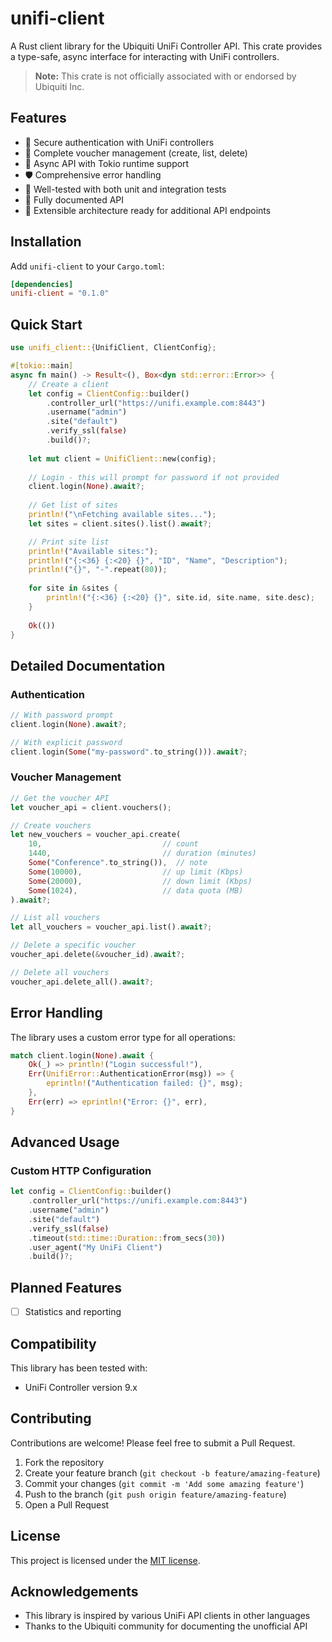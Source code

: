 # unifi-client

<!-- [![Crates.io](https://img.shields.io/crates/v/unifi-client.svg)](https://crates.io/crates/unifi-client) -->
<!-- [![Documentation](https://docs.rs/unifi-client/badge.svg)](https://docs.rs/unifi-client) -->
<!-- [![License](https://img.shields.io/crates/l/unifi-client.svg)](./LICENSE) -->
<!-- [![CI](https://github.com/fedibtc/unifi-client/workflows/CI/badge.svg)](https://github.com/fedibtc/unifi-client/actions) -->

A Rust client library for the Ubiquiti UniFi Controller API. This crate provides
a type-safe, async interface for interacting with UniFi controllers.

> **Note:** This crate is not officially associated with or endorsed by Ubiquiti
  Inc.

## Features

- 🔐 Secure authentication with UniFi controllers
- 🎫 Complete voucher management (create, list, delete)
- 🔄 Async API with Tokio runtime support
- 🛡️ Comprehensive error handling
- 🧪 Well-tested with both unit and integration tests
- 📝 Fully documented API
- 🧩 Extensible architecture ready for additional API endpoints

## Installation

Add `unifi-client` to your `Cargo.toml`:

```toml
[dependencies]
unifi-client = "0.1.0"
```

## Quick Start

```rust
use unifi_client::{UnifiClient, ClientConfig};

#[tokio::main]
async fn main() -> Result<(), Box<dyn std::error::Error>> {
    // Create a client
    let config = ClientConfig::builder()
        .controller_url("https://unifi.example.com:8443")
        .username("admin")
        .site("default")
        .verify_ssl(false)
        .build()?;
    
    let mut client = UnifiClient::new(config);
    
    // Login - this will prompt for password if not provided
    client.login(None).await?;
    
    // Get list of sites
    println!("\nFetching available sites...");
    let sites = client.sites().list().await?;

    // Print site list
    println!("Available sites:");
    println!("{:<36} {:<20} {}", "ID", "Name", "Description");
    println!("{}", "-".repeat(80));
    
    for site in &sites {
        println!("{:<36} {:<20} {}", site.id, site.name, site.desc);
    }
    
    Ok(())
}
```

## Detailed Documentation

### Authentication

```rust
// With password prompt
client.login(None).await?;

// With explicit password
client.login(Some("my-password".to_string())).await?;
```

### Voucher Management

```rust
// Get the voucher API
let voucher_api = client.vouchers();

// Create vouchers
let new_vouchers = voucher_api.create(
    10,                           // count
    1440,                         // duration (minutes)
    Some("Conference".to_string()),  // note
    Some(10000),                  // up limit (Kbps)
    Some(20000),                  // down limit (Kbps)
    Some(1024),                   // data quota (MB)
).await?;

// List all vouchers
let all_vouchers = voucher_api.list().await?;

// Delete a specific voucher
voucher_api.delete(&voucher_id).await?;

// Delete all vouchers
voucher_api.delete_all().await?;
```

## Error Handling

The library uses a custom error type for all operations:

```rust
match client.login(None).await {
    Ok(_) => println!("Login successful!"),
    Err(UnifiError::AuthenticationError(msg)) => {
        eprintln!("Authentication failed: {}", msg);
    },
    Err(err) => eprintln!("Error: {}", err),
}
```

## Advanced Usage

### Custom HTTP Configuration

```rust
let config = ClientConfig::builder()
    .controller_url("https://unifi.example.com:8443")
    .username("admin")
    .site("default")
    .verify_ssl(false)
    .timeout(std::time::Duration::from_secs(30))
    .user_agent("My UniFi Client")
    .build()?;
```

## Planned Features

- [ ] Statistics and reporting

## Compatibility

This library has been tested with:
- UniFi Controller version 9.x

## Contributing

Contributions are welcome! Please feel free to submit a Pull Request.

1. Fork the repository
2. Create your feature branch (`git checkout -b feature/amazing-feature`)
3. Commit your changes (`git commit -m 'Add some amazing feature'`)
4. Push to the branch (`git push origin feature/amazing-feature`)
5. Open a Pull Request

## License

This project is licensed under the [MIT license](./LICENSE).

## Acknowledgements

- This library is inspired by various UniFi API clients in other languages
- Thanks to the Ubiquiti community for documenting the unofficial API
